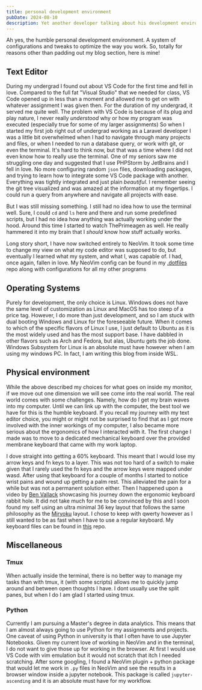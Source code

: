 ```yaml
---
title: personal development environment
pubDate: 2024-08-10
description: Yet another developer talking about his development environment
---
```


Ah yes, the humble personal development environment. A system of configurations
and tweaks to optimize the way you work. So, totally for reasons other than
padding out my blog section, here is mine!

## Text Editor

During my undergrad I found out about VS Code for the first time and fell in
love. Compared to the full fat "Visual Studio" that we needed for class, VS
Code opened up in less than a moment and allowed me to get on with whatever
assignment I was given then. For the duration of my undergrad, it served me
quite well. The problem with VS Code is because of its plug and play nature, I
never really _understood_ why or how my program was executed (especially true
for some of my larger assignments) So when I started my first job right out of
undergrad working as a Laravel developer I was a little bit overwhelmed
when I had to navigate through many projects and files, or when I needed to
run a database query, or work with git, or even the terminal. It's hard to
think now, but that was a time where I did not even know how to really use
the terminal. One of my seniors saw me struggling one day and suggested
that I use PHPStorm by JetBrains and I fell in love. No more configuring
random `json` files, downloading packages, and trying to learn how to
integrate some VS Code package with another. Everything was tightly
integrated and just plain _beautiful_. I remember seeing the git tree
visualized and was amazed at the information at my fingertips. I could run
a query from anywhere and navigate all projects with ease.

But I was still missing something. I still had no idea how to use the terminal
well. Sure, I could `cd` and `ls` here and there and run some predefined
scripts, but I had no idea how anything was actually working under the hood.
Around this time I started to watch ThePrimeagen as well. He really hammered it
into my brain that I _should_ know how stuff actually works.

Long story short, I have now switched entirely to NeoVim. It took some time to
change my view on what my code editor was supposed to do, but eventually I
learned what my system, and what I, was capable of. I had, once again, fallen
in love. My NeoVim config can be found in my
[.dotfiles](https://github.com/ibrahimmkhalid/dotFiles) repo along with
configurations for all my other programs

## Operating Systems

Purely for development, the only choice is Linux. Windows does not have the
same level of customization as Linux and MacOS has too steep of a price tag.
However, I do more than just development, and so I am stuck with dual booting
Windows and Linux for the foreseeable future. When it comes to which of the
specific flavors of Linux I use, I just default to Ubuntu as it is the most
widely used and has the most support base. I have dabbled in other flavors such
as Arch and Fedora, but alas, Ubuntu gets the job done. Windows Subsystem for
Linux is an absolute must have however when I am using my windows PC. In fact,
I am writing this blog from inside WSL.

## Physical environment

While the above described my choices for what goes on inside my monitor, if we
move out one dimension we will see come into the real world. The real world
comes with some challenges. Namely, how do I get my brain waves into my
computer. Until we can link up with the computer, the best tool we have for
this is the humble keyboard. If you recall my journey with my text editor
choice, you might or might not be surprised to find that as I got more involved
with the inner workings of my computer, I also became more serious about the
ergonomics of how I interacted with it. The first change I made was to move to
a dedicated mechanical keyboard over the provided membrane keyboard that came
with my work laptop.

I dove straight into getting a 60% keyboard. This meant that I would lose my
arrow keys and fn keys to a layer. This was not too hard of a switch to make
given that I rarely used the fn keys and the arrow keys were mapped under wasd.
After using that keyboard for a couple of months I started to notice wrist
pains and wound up getting a palm rest. This alleviated the pain for a while
but was not a permanent solution either. Then I happened upon a video by [Ben
Vallack](https://www.youtube.com/@BenVallack) showcasing his journey down the
ergonomic keyboard rabbit hole. It did not take much for me to be convinced by
this and I soon found my self using an ultra minimal 36 key layout that follows
the same philosophy as the [Miryoku](https://github.com/manna-harbour/miryoku)
layout. I chose to keep with qwerty however as I still wanted to be as fast
when I have to use a regular keyboard. My keyboard files can be found in
[this](https://github.com/ibrahimmkhalid/ibkbd) repo.

## Miscellaneous

### Tmux

When actually inside the terminal, there is no better way to manage my tasks
than with tmux, it (with some scripts) allows me to quickly jump around and
between open thoughts I have. I dont usually use the split panes, but when I do
I am glad I started using tmux.

### Python

Currently I am pursuing a Master's degree in data analytics. This means that I
am almost always going to use Python for my assignments and projects. One
caveat of using Python in university is that I often have to use Jupyter
Notebooks. Given my current love of working in NeoVim and in the terminal, I do
not want to give those up for working in the browser. At first I would use VS
Code with vim emulation but it would not scratch that itch I needed scratching.
After some googling, I found a NeoVim plugin + python package that would let me
work in `.py` files in NeoVim and see the results in a browser window inside a
jupyter notebook. This package is called `jupyter-ascending` and it is an
absolute must have for my workflow.
